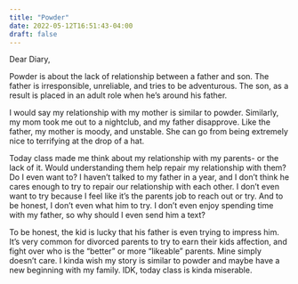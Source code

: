 ```yaml
---
title: "Powder"
date: 2022-05-12T16:51:43-04:00
draft: false
---
```


Dear Diary,

Powder is about the lack of relationship between a father and son. The father is irresponsible, unreliable, and tries to be adventurous. The son, as a result is placed in an adult role when he’s around his father.

I would say my relationship with my mother is similar to powder. Similarly, my mom took me out to a nightclub, and my father disapprove. Like the father, my mother is moody, and unstable. She can go from being extremely nice to terrifying at the drop of a hat. 

Today class made me think about my relationship with my parents- or the lack of it. Would understanding them help repair my relationship with them? Do I even want to? I haven’t talked to my father in a year, and I don’t think he cares enough to try to repair our relationship with each other. I don’t even want to try because I feel like it’s the parents job to reach out or try.  And to be honest, I don’t even what him to try. I don’t even enjoy spending time with my father, so why should I even send him a text? 

To be honest, the kid is lucky that his father is even trying to impress him.  It’s very common for divorced parents to try to earn their kids affection, and fight over who is the “better” or more “likeable” parents. Mine simply doesn’t care. I kinda wish my story is similar to powder and maybe have a new beginning with my family. IDK, today class is kinda miserable. 